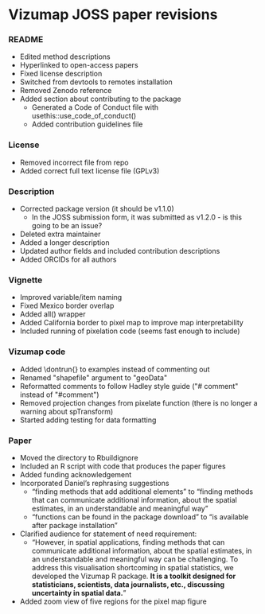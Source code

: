 # Vizumap JOSS paper revisions

### README 
* Edited method descriptions
* Hyperlinked to open-access papers
* Fixed license description
* Switched from devtools to remotes installation
* Removed Zenodo reference
* Added section about contributing to the package
  * Generated a Code of Conduct file with usethis::use_code_of_conduct()
  * Added contribution guidelines file

### License
* Removed incorrect file from repo
* Added correct full text license file (GPLv3)

### Description
* Corrected package version (it should be v1.1.0)
  * In the JOSS submission form, it was submitted as v1.2.0 - is this going to be an issue?
* Deleted extra maintainer
* Added a longer description
* Updated author fields and included contribution descriptions
* Added ORCIDs for all authors

### Vignette
* Improved variable/item naming
* Fixed Mexico border overlap
* Added all() wrapper
* Added California border to pixel map to improve map interpretability
* Included running of pixelation code (seems fast enough to include)

### Vizumap code
* Added \dontrun{} to examples instead of commenting out
* Renamed "shapefile" argument to "geoData"
* Reformatted comments to follow Hadley style guide ("# comment" instead of "#comment")
* Removed projection changes from pixelate function (there is no longer a warning about spTransform)
* Started adding testing for data formatting

### Paper
* Moved the directory to Rbuildignore
* Included an R script with code that produces the paper figures
* Added funding acknowledgement
* Incorporated Daniel’s rephrasing suggestions
  * “finding methods that add additional elements” to “finding methods that can communicate additional information, about the spatial estimates, in an understandable and meaningful way”
  * “functions can be found in the package download” to “is available after package installation”
* Clarified audience for statement of need requirement:
  * “However, in spatial applications, finding methods that can communicate additional information, about the spatial estimates, in an understandable and meaningful way can be challenging. To address this visualisation shortcoming in spatial statistics, we developed the Vizumap R package. **It is a toolkit designed for statisticians, scientists, data journalists, etc., discussing uncertainty in spatial data.**”
* Added zoom view of five regions for the pixel map figure






